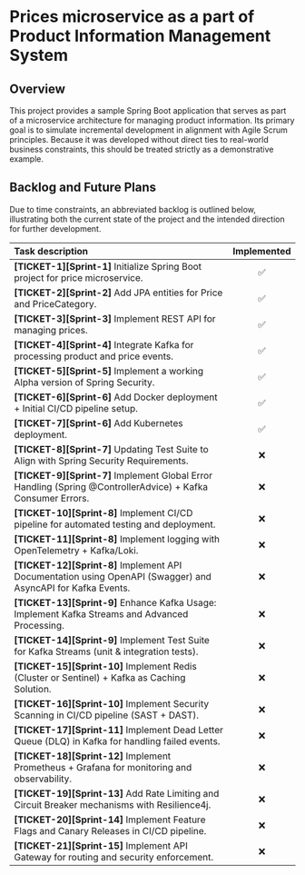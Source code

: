 # Prices microservice as a part of Product Information Management System

## Overview
This project provides a sample Spring Boot application that serves as part of a microservice architecture for managing product information. Its primary goal is to simulate incremental development in alignment with Agile Scrum principles. Because it was developed without direct ties to real-world business constraints, this should be treated strictly as a demonstrative example.

## Backlog and Future Plans
Due to time constraints, an abbreviated backlog is outlined below, illustrating both the current state of the project and the intended direction for further development.

| Task description                                                                                             | Implemented |
|:-------------------------------------------------------------------------------------------------------------|:-----------:|
| **[TICKET-1][Sprint-1]** Initialize Spring Boot project for price microservice.                              |      ✅     |
| **[TICKET-2][Sprint-2]** Add JPA entities for Price and PriceCategory.                                       |      ✅     |
| **[TICKET-3][Sprint-3]** Implement REST API for managing prices.                                             |      ✅     |
| **[TICKET-4][Sprint-4]** Integrate Kafka for processing product and price events.                            |      ✅     |
| **[TICKET-5][Sprint-5]** Implement a working Alpha version of Spring Security.                               |      ✅     |
| **[TICKET-6][Sprint-6]** Add Docker deployment + Initial CI/CD pipeline setup.                               |      ✅     |
| **[TICKET-7][Sprint-6]** Add Kubernetes deployment.                                                          |      ✅     |
| **[TICKET-8][Sprint-7]** Updating Test Suite to Align with Spring Security Requirements.                     |      ❌     |
| **[TICKET-9][Sprint-7]** Implement Global Error Handling (Spring @ControllerAdvice) + Kafka Consumer Errors. |      ❌     |
| **[TICKET-10][Sprint-8]** Implement CI/CD pipeline for automated testing and deployment.                     |      ❌     |
| **[TICKET-11][Sprint-8]** Implement logging with OpenTelemetry + Kafka/Loki.                                 |      ❌     |
| **[TICKET-12][Sprint-8]** Implement API Documentation using OpenAPI (Swagger) and AsyncAPI for Kafka Events. |      ❌     |
| **[TICKET-13][Sprint-9]** Enhance Kafka Usage: Implement Kafka Streams and Advanced Processing.              |      ❌     |
| **[TICKET-14][Sprint-9]** Implement Test Suite for Kafka Streams (unit & integration tests).                 |      ❌     |
| **[TICKET-15][Sprint-10]** Implement Redis (Cluster or Sentinel) + Kafka as Caching Solution.                |      ❌     |
| **[TICKET-16][Sprint-10]** Implement Security Scanning in CI/CD pipeline (SAST + DAST).                      |      ❌     |
| **[TICKET-17][Sprint-11]** Implement Dead Letter Queue (DLQ) in Kafka for handling failed events.            |      ❌     |
| **[TICKET-18][Sprint-12]** Implement Prometheus + Grafana for monitoring and observability.                  |      ❌     |
| **[TICKET-19][Sprint-13]** Add Rate Limiting and Circuit Breaker mechanisms with Resilience4j.               |      ❌     |
| **[TICKET-20][Sprint-14]** Implement Feature Flags and Canary Releases in CI/CD pipeline.                    |      ❌     |
| **[TICKET-21][Sprint-15]** Implement API Gateway for routing and security enforcement.                       |      ❌     |




